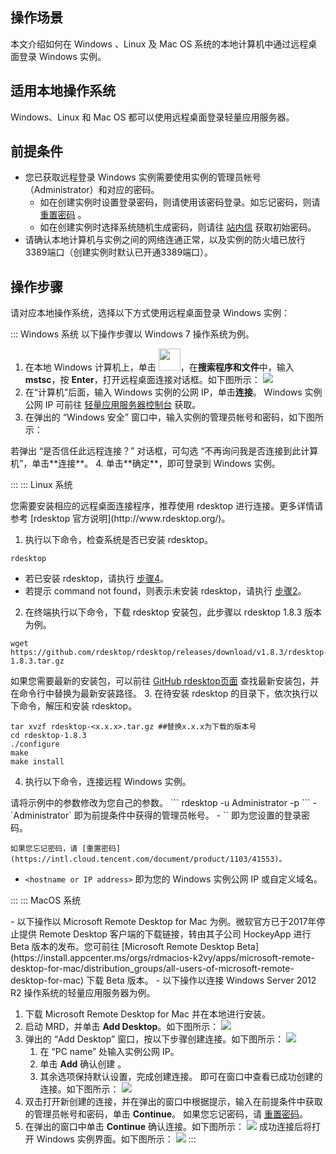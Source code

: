 ## 操作场景
本文介绍如何在 Windows 、Linux 及 Mac OS 系统的本地计算机中通过远程桌面登录 Windows 实例。

## 适用本地操作系统
Windows、Linux 和 Mac OS 都可以使用远程桌面登录轻量应用服务器。

## 前提条件

- 您已获取远程登录 Windows 实例需要使用实例的管理员帐号（Administrator）和对应的密码。
	- 如在创建实例时设置登录密码，则请使用该密码登录。如忘记密码，则请 [重置密码](https://intl.cloud.tencent.com/document/product/1103/41553) 。
	- 如在创建实例时选择系统随机生成密码，则请往 [站内信](https://console.cloud.tencent.com/message) 获取初始密码。
- 请确认本地计算机与实例之间的网络连通正常，以及实例的防火墙已放行3389端口（创建实例时默认已开通3389端口）。

## 操作步骤
请对应本地操作系统，选择以下方式使用远程桌面登录 Windows 实例：

<dx-tabs>
::: Windows 系统

<dx-alert infotype="explain" title="">
以下操作步骤以 Windows 7 操作系统为例。
</dx-alert>


1. 在本地 Windows 计算机上，单击  <img src="https://main.qcloudimg.com/raw/370daffec54024ee262d1e5dbcd4bde2.png" style="margin: 0;width: 35px;">，在**搜索程序和文件**中，输入 **mstsc**，按 **Enter**，打开远程桌面连接对话框。如下图所示：
![](https://qcloudimg.tencent-cloud.cn/raw/942c8d417f971cd22f5574de8445521c.png)
2. 在“计算机”后面，输入 Windows 实例的公网 IP，单击**连接**。
Windows 实例公网 IP 可前往 [轻量应用服务器控制台](https://console.cloud.tencent.com/lighthouse/instance/index) 获取。
3. 在弹出的 “Windows 安全” 窗口中，输入实例的管理员帐号和密码，如下图所示：
<dx-alert infotype="explain" title="">
若弹出 “是否信任此远程连接？” 对话框，可勾选 “不再询问我是否连接到此计算机”，单击**连接**。
</dx-alert>
4. 单击**确定**，即可登录到 Windows 实例。

:::
::: Linux 系统


<dx-alert infotype="explain" title="">
您需要安装相应的远程桌面连接程序，推荐使用 rdesktop 进行连接。更多详情请参考 [rdesktop 官方说明](http://www.rdesktop.org/)。
</dx-alert>


1. 执行以下命令，检查系统是否已安装 rdesktop。
```
rdesktop
```
   - 若已安装 rdesktop，请执行 [步骤4](#step04)。
   - 若提示 command not found，则表示未安装 rdesktop，请执行 [步骤2](#step02)。
2. [](id:step02)在终端执行以下命令，下载 rdesktop 安装包，此步骤以 rdesktop 1.8.3 版本为例。
```
wget https://github.com/rdesktop/rdesktop/releases/download/v1.8.3/rdesktop-1.8.3.tar.gz
```
如果您需要最新的安装包，可以前往 [GitHub rdesktop页面](https://github.com/rdesktop/rdesktop/releases) 查找最新安装包，并在命令行中替换为最新安装路径。
3. 在待安装 rdesktop 的目录下，依次执行以下命令，解压和安装 rdesktop。
```
tar xvzf rdesktop-<x.x.x>.tar.gz ##替换x.x.x为下载的版本号 
cd rdesktop-1.8.3
./configure 
make 
make install
```
4. [](id:step04)执行以下命令，连接远程 Windows 实例。
<dx-alert infotype="explain" title="">
请将示例中的参数修改为您自己的参数。
</dx-alert>
```
rdesktop -u Administrator -p <your-password> <hostname or IP address>
```
   - `Administrator` 即为前提条件中获得的管理员帐号。
   - `<your-password>` 即为您设置的登录密码。

    如果您忘记密码，请 [重置密码](https://intl.cloud.tencent.com/document/product/1103/41553)。
   - `<hostname or IP address>` 即为您的 Windows 实例公网 IP 或自定义域名。


:::
::: MacOS 系统

<dx-alert infotype="explain" title="">
- 以下操作以 Microsoft Remote Desktop for Mac 为例。微软官方已于2017年停止提供 Remote Desktop 客户端的下载链接，转由其子公司 HockeyApp 进行 Beta 版本的发布。您可前往 [Microsoft Remote Desktop Beta](https://install.appcenter.ms/orgs/rdmacios-k2vy/apps/microsoft-remote-desktop-for-mac/distribution_groups/all-users-of-microsoft-remote-desktop-for-mac) 下载 Beta 版本。
- 以下操作以连接 Windows Server 2012 R2 操作系统的轻量应用服务器为例。
</dx-alert>


1. 下载 Microsoft Remote Desktop for Mac 并在本地进行安装。
2. 启动 MRD，并单击 **Add Desktop**。如下图所示：
![](https://main.qcloudimg.com/raw/e69528d10e9a17dfa26119a090766c49.png)
3. 弹出的 “Add Desktop” 窗口，按以下步骤创建连接。如下图所示：
  ![](https://main.qcloudimg.com/raw/d8e20278dd7c8aed487be2c43986f5e4.png)
    1. 在 “PC name” 处输入实例公网 IP。
    2. 单击 **Add** 确认创建 。
    3. 其余选项保持默认设置，完成创建连接。
    即可在窗口中查看已成功创建的连接。如下图所示：
      ![](https://main.qcloudimg.com/raw/1c0eff28aa68a7f02e8f295917bb603b.png)
4. 双击打开新创建的连接，并在弹出的窗口中根据提示，输入在前提条件中获取的管理员帐号和密码，单击 **Continue**。
如果您忘记密码，请 [重置密码](https://intl.cloud.tencent.com/document/product/1103/41553)。
5. 在弹出的窗口中单击 **Continue** 确认连接。如下图所示：
![](https://main.qcloudimg.com/raw/61b3d9566365183fcc1d92c2f6bc2e7b.png)
成功连接后将打开 Windows 实例界面。如下图所示：
![](https://qcloudimg.tencent-cloud.cn/raw/09da9b26eb5ec4475ffe266e2761cf03.png)
:::
</dx-tabs>

